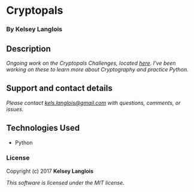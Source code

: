 # Cryptopals

### By Kelsey Langlois

## Description

_Ongoing work on the Cryptopals Challenges, located [here](http://cryptopals.com/). I've been working on these to learn more about Cryptography and practice Python._

## Support and contact details

_Please contact [kels.langlois@gmail.com](mailto:kels.langlois@gmail.com) with questions, comments, or issues._

## Technologies Used

* Python

### License

Copyright (c) 2017 **Kelsey Langlois**

*This software is licensed under the MIT license.*
